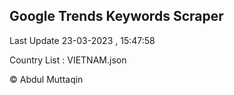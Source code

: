 

## Google Trends Keywords Scraper 
 
Last Update 23-03-2023 , 15:47:58

Country List :
VIETNAM.json



© Abdul Muttaqin 
